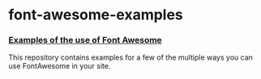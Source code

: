 font-awesome-examples
=====================

### [Examples of the use of Font Awesome](http://dieppon.github.io/font-awesome-examples)

This repository contains examples for a few of the multiple ways you can use FontAwesome in your site.